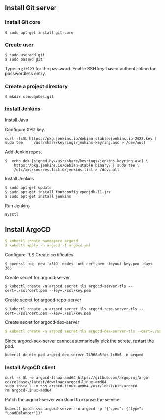 



## Install Git server

### Install Git core

```shell
$ sudo apt-get install git-core
```

### Create user

```shell
$ sudo useradd git
$ sudo passwd git
```

Type in `git123` for the password.
Enable SSH key-based authentication for passwordless entry.


### Create a project directory

```shell
$ mkdir cloudqubes.git
```

### Install Jenkins

Install Java



Configure GPG key.

```shell
curl -fsSL https://pkg.jenkins.io/debian-stable/jenkins.io-2023.key | sudo tee     /usr/share/keyrings/jenkins-keyring.asc > /dev/null
```

Add Jenkin repos.
```shell
$  echo deb [signed-by=/usr/share/keyrings/jenkins-keyring.asc] \
    https://pkg.jenkins.io/debian-stable binary/ | sudo tee \
    /etc/apt/sources.list.d/jenkins.list > /dev/null
```

Install Jenkins
```shell
$ sudo apt-get update
$ sudo apt-get install fontconfig openjdk-11-jre
$ sudo apt-get install jenkins
```

Run Jenkins
```shell
sysctl
```

## Install ArgoCD

```yaml
$ kubectl create namespace argocd
$ kubectl apply -n argocd -f argocd.yml
```


Configure TLS
Create certificates
```shell
$ openssl req -new -x509 -nodes -out cert.pem -keyout key.pem -days 365
```

Create secret for argocd-server
```shell
$ kubectl create -n argocd secret tls argocd-server-tls --cert=./ssl/cert.pem --key=./ssl/key.pem
```

Create secret for argocd-repo-server
```shell
$ kubectl create -n argocd secret tls argocd-repo-server-tls --cert=./ssl/cert.pem --key=./ssl/key.pem
```

Create secret for argocd-dex-server
```yaml
$ kubectl create -n argocd secret tls argocd-dex-server-tls --cert=./ssl/cert.pem --key=./ssl/key.pem

```

Since argocd-sex-server cannot automarically pick the screte, restart the pod.

```shell
kubectl delete pod argocd-dex-server-74968b5fdc-lc8k6 -n argocd
```

### Install ArgoCD client

```shell
curl -s SL -o argocd-linux-amd64 https://github.com/argoproj/argo-cd/releases/latest/download/argocd-linux-amd64
sudo install -m 555 argocd-linux-amd64 /usr/local/bin/argocd
rm argocd-linux-amd64
```


Patch the argocd-server workload to expose the service
```shell
kubectl patch svc argocd-server -n argocd -p '{"spec": {"type": "LoadBalancer"}}'
```
